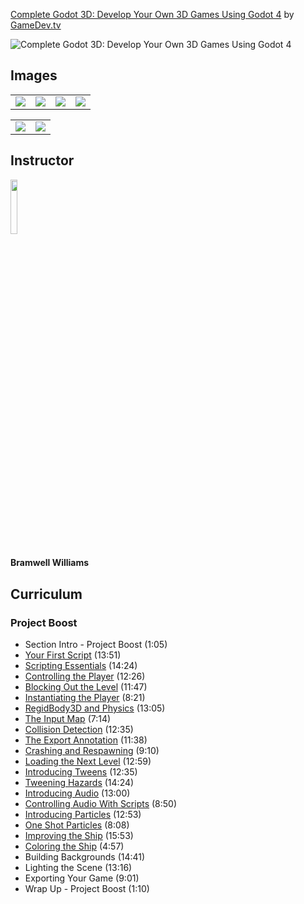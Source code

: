 [Complete Godot 3D: Develop Your Own 3D Games Using Godot 4](https://www.gamedev.tv/p/complete-godot-4-game-developer-3d-online-course)
by [GameDev.tv](https://www.gamedev.tv)

![Complete Godot 3D: Develop Your Own 3D Games Using Godot 4](https://www.filepicker.io/api/file/hC09jDfUTpm9zqWShht0)


## Images
<table>
    <tr>
        <td><img src="https://www.filepicker.io/api/file/JMTioRIQ5yGBn5frs1HE" /></td>
        <td><img src="https://www.filepicker.io/api/file/2N28Sp0wQCOAp0FRW7lz" /></td>
		<td><img src="https://www.filepicker.io/api/file/gmPNM7MnQ4aB15HwpG83" /></td>
		<td><img src="https://www.filepicker.io/api/file/mOuaGPSoGYiNASTCnqbA" /></td>
    </tr>
</table>

<table>
    <tr>
        <td><img src="https://www.filepicker.io/api/file/9w6HAo7RQdiNXGqskGJE" /></td>
        <td><img src="https://www.filepicker.io/api/file/hKwjguvLSFWi5NCIcKDU" /></td>
    </tr>
</table>

## Instructor
<img src="https://www.filepicker.io/api/file/AGmETSlOTsmD7mCND9ab" width="15%" />
<h4>Bramwell Williams</h4>

## Curriculum

### Project Boost
- Section Intro - Project Boost (1:05)
- [Your First Script](https://github.com/aaronmsimon/godot-gamedevtv-project-boost-csharp/commit/963b1c90caa5749fc0c2c2fbf292f06f834bab1f) (13:51)
- [Scripting Essentials](https://github.com/aaronmsimon/godot-gamedevtv-project-boost-csharp/commit/2f1057b65cf7961e045fd159de71d1f8b3932ad7) (14:24)
- [Controlling the Player](https://github.com/aaronmsimon/godot-gamedevtv-project-boost-csharp/commit/4e0c49cc38947f8f5d047248c10f8a87aa757b9e) (12:26)
- [Blocking Out the Level](https://github.com/aaronmsimon/godot-gamedevtv-project-boost-csharp/commit/f6b4857e59591a8c86fe5b9364ff529c4ed5514e) (11:47)
- [Instantiating the Player](https://github.com/aaronmsimon/godot-gamedevtv-project-boost-csharp/commit/fe349241b3eb69d7ade5580c23c20c64c3847ff3) (8:21)
- [RegidBody3D and Physics](https://github.com/aaronmsimon/godot-gamedevtv-project-boost-csharp/commit/f6c57e69211ceba91278cefdb19bf318478e0db7) (13:05)
- [The Input Map](https://github.com/aaronmsimon/godot-gamedevtv-project-boost-csharp/commit/c7c8cf5f1ebedcebb2d37248f78b62456868d6d4) (7:14)
- [Collision Detection](https://github.com/aaronmsimon/godot-gamedevtv-project-boost-csharp/commit/464d752e23c3033c79ea156e78eb89c850f806a2) (12:35)
- [The Export Annotation](https://github.com/aaronmsimon/godot-gamedevtv-project-boost-csharp/commit/f6868b9f56931ae954211d030a1e17c181c78f98) (11:38)
- [Crashing and Respawning](https://github.com/aaronmsimon/godot-gamedevtv-project-boost-csharp/commit/20e083410fd5b2a78a503dc52f92dab9f65a4c40) (9:10)
- [Loading the Next Level](https://github.com/aaronmsimon/godot-gamedevtv-project-boost-csharp/commit/6534c615fe0ded0006d25419b1903d1924bf34aa) (12:59)
- [Introducing Tweens](https://github.com/aaronmsimon/godot-gamedevtv-project-boost-csharp/commit/8f16ac7298ca8f9f7ea8912cee47f971ddd7cf44) (12:35)
- [Tweening Hazards](https://github.com/aaronmsimon/godot-gamedevtv-project-boost-csharp/commit/5008ab5480f095924e6ed898be68bffd9c4c733c) (14:24)
- [Introducing Audio](https://github.com/aaronmsimon/godot-gamedevtv-project-boost-csharp/commit/d1c42acb097f549546869cae8297442958ffeae5) (13:00)
- [Controlling Audio With Scripts](https://github.com/aaronmsimon/godot-gamedevtv-project-boost-csharp/commit/96cec5f20f1d6e320924c91b0e57a4aec4806207) (8:50)
- [Introducing Particles](https://github.com/aaronmsimon/godot-gamedevtv-project-boost-csharp/commit/cfe5bbe1b87bea53a7370c8f3e32ed446c44304e) (12:53)
- [One Shot Particles](https://github.com/aaronmsimon/godot-gamedevtv-project-boost-csharp/commit/4ac1db4fa4c4604abbcce2a32d93821e769836c1) (8:08)
- [Improving the Ship](https://github.com/aaronmsimon/godot-gamedevtv-project-boost-csharp/commit/bc22a78135f7759ba5154b4e4a6ae049d40a3c65) (15:53)
- [Coloring the Ship](https://github.com/aaronmsimon/godot-gamedevtv-project-boost-csharp/commit/33a0c13076302d04f7f90811ada6b707063d2428) (4:57)
- Building Backgrounds (14:41)
- Lighting the Scene (13:16)
- Exporting Your Game (9:01)
- Wrap Up - Project Boost (1:10)